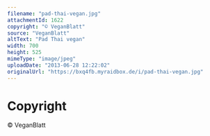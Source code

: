 ```yaml
---
filename: "pad-thai-vegan.jpg"
attachmentId: 1622
copyright: "© VeganBlatt"
source: "VeganBlatt"
altText: "Pad Thai vegan"
width: 700
height: 525
mimeType: "image/jpeg"
uploadDate: "2013-06-28 12:22:02"
originalUrl: "https://bxq4fb.myraidbox.de/i/pad-thai-vegan.jpg"
---
```


# Copyright

© VeganBlatt

